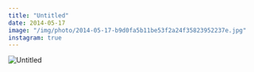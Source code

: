 ```yaml
---
title: "Untitled"
date: 2014-05-17
image: "/img/photo/2014-05-17-b9d0fa5b11be53f2a24f35823952237e.jpg"
instagram: true
---
```


![Untitled](/img/photo/2014-05-17-b9d0fa5b11be53f2a24f35823952237e.jpg)
